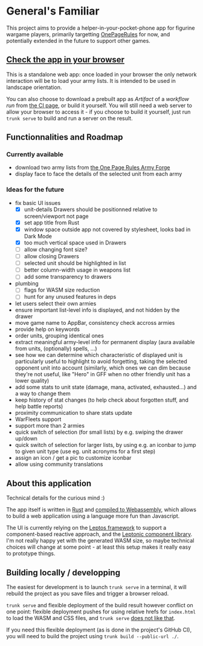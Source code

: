 # General's Familiar

This project aims to provide a helper-in-your-pocket-phone app for
figurine wargame players, primarily targetting
[OnePageRules](https://onepagerules.com/) for now, and potentially
extended in the future to support other games.

## [Check the app in your browser](https://ydirson.github.io/generals-familiar/master/)

This is a standalone web app: once loaded in your browser the only
network interaction will be to load your army lists.  It is intended
to be used in landscape orientation.

You can also choose to download a prebuilt app as *Artifact* of a
*workflow run* from [the CI
page](https://github.com/ydirson/generals-familiar/actions/workflows/ci.yml),
or build it yourself.  You will still need a web server to allow your
browser to access it - if you choose to build it yourself, just run
`trunk serve` to build and run a server on the result.

## Functionnalities and Roadmap

### Currently available

* download two army lists from [the One Page Rules Army
  Forge](https://army-forge.onepagerules.com/)
* display face to face the details of the selected unit from each army

### Ideas for the future

* fix basic UI issues
  * [x] unit-details Drawers should be positionned relative to
        screen/viewport not page
  * [x] set app title from Rust
  * [x] window space outside app not covered by stylesheet, looks bad
        in Dark Mode
  * [x] too much vertical space used in Drawers
  * [ ] allow changing font size?
  * [ ] allow closing Drawers
  * [ ] selected unit should be highlighted in list
  * [ ] better column-width usage in weapons list
  * [ ] add some transparency to drawers
* plumbing
  * [ ] flags for WASM size reduction
  * [ ] hunt for any unused features in deps
* let users select their own armies
* ensure important list-level info is displayed, and not hidden by
  the drawer
* move game name to AppBar, consistency check accross armies
* provide help on keywords
* order units, grouping identical ones
* extract meaningful army-level info for permanent display (aura
  available from units, (optionally) spells, ...)
* see how we can determine which characteristic of displayed unit is
  particularly useful to highlight to avoid forgetting, taking the
  selected opponent unit into account (similarly, which ones we can
  dim because they're not useful, like "Hero" in GFF when no other
  friendly unit has a lower quality)
* add some stats to unit state (damage, mana, activated, exhausted...)
  and a way to change them
* keep history of stat changes (to help check about forgotten stuff,
  and help battle reports)
* proximity communication to share stats update
* WarFleets support
* support more than 2 armies
* quick switch of selection (for small lists) by e.g. swiping the
  drawer up/down
* quick switch of selection for larger lists, by using e.g. an iconbar
  to jump to given unit type (use eg. unit acronyms for a first step)
* assign an icon / get a pic to customize iconbar
* allow using community translations


## About this application

Technical details for the curious mind :)

The app itself is written in [Rust](https://rust-lang.org/) and
[compiled to Webassembly](https://rustwasm.github.io/), which allows
to build a web application using a language more fun than Javascript.

The UI is currently relying on the [Leptos
framework](https://leptos.dev/) to support a component-based reactive
approach, and the [Leptonic component library](https://leptonic.dev/).
I'm not really happy yet with the generated WASM size, so maybe
technical choices will change at some point - at least this setup
makes it really easy to prototype things.

## Building locally / developping

The easiest for development is to launch `trunk serve` in a terminal,
it will rebuild the project as you save files and trigger a browser
reload.

`trunk serve` and flexible deployment of the build result however
conflict on one point: flexible deployment pushes for using relative
hrefs for `index.html` to load the WASM and CSS files, and `trunk
serve` [does not like
that](https://github.com/trunk-rs/trunk/issues/697).

If you need this flexible deployment (as is done in the project's
GitHub CI), you will need to build the project using `trunk build
--public-url ./`.
